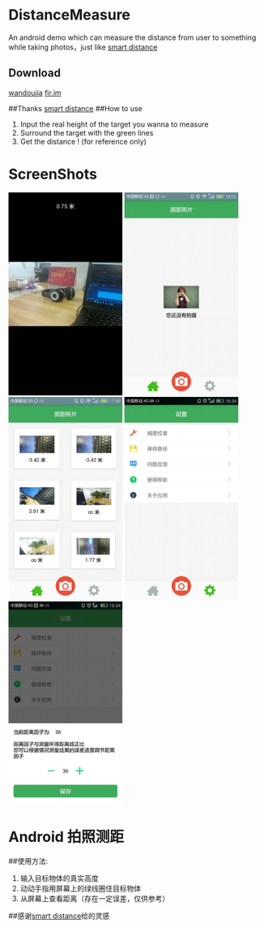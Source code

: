 # DistanceMeasure
An android demo which can measure the distance from user to something while taking photos，just like [smart distance](http://www.wandoujia.com/apps/kr.sira.distance)
## Download 

[wandoujia](http://www.wandoujia.com/apps/net.sxkeji.xddistance)
[fir.im](http://fir.im/DistanceMeasure)

##Thanks [smart distance](http://www.wandoujia.com/apps/kr.sira.distance)
##How to use
1. Input the real height of the target you wanna to measure
2. Surround the target with the green lines
3. Get the distance ! (for reference only)

# ScreenShots
<img src="/screenshots/screen_0.jpeg" height="400px">
<img src="/screenshots/screen_1.jpeg" height="400px">
<img src="/screenshots/screen_2.jpeg" height="400px">
<img src="/screenshots/screen_3.jpeg" height="400px">
<img src="/screenshots/screen_4.jpeg" height="400px">

# Android 拍照测距

##使用方法:
 1. 输入目标物体的真实高度
 2. 动动手指用屏幕上的绿线圈住目标物体
 3. 从屏幕上查看距离（存在一定误差，仅供参考）
 
##感谢[smart distance](http://www.wandoujia.com/apps/kr.sira.distance)给的灵感
